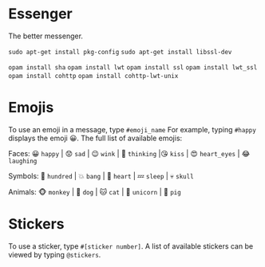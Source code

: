 # Essenger
The better messenger. 

`sudo apt-get install pkg-config`
`sudo apt-get install libssl-dev`

`opam install sha`
`opam install lwt`
`opam install ssl`
`opam install lwt_ssl`
`opam install cohttp`
`opam install cohttp-lwt-unix`

# Emojis
To use an emoji in a message, type `#emoji_name` For example, typing `#happy` displays the emoji 😀.
The full list of available emojis:

Faces:  😀 `happy` | 😟 `sad` | 😉 `wink` | 🤔 `thinking` |😘 `kiss` | 😍 `heart_eyes` | 😂 `laughing`

Symbols: 💯 `hundred` | 💥 `bang` | 💓 `heart` | 💤 `sleep` | 💀 `skull` 

Animals: 🐵 `monkey` | 🐶 `dog` | 🐱 `cat` | 🦄 `unicorn` | 🐷 `pig`

# Stickers

To use a sticker, type `#[sticker number]`. A list of available stickers can be viewed by typing `@stickers`.
